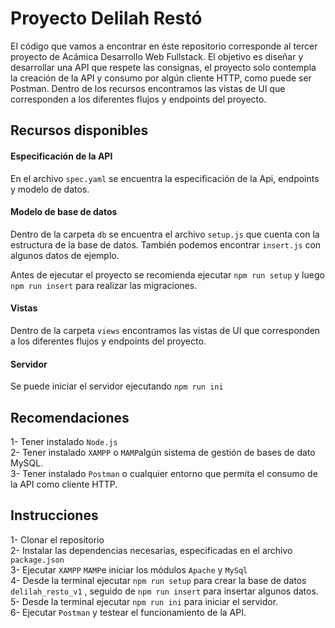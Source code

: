 # Proyecto Delilah Restó

El código que vamos a encontrar en éste repositorio corresponde al tercer proyecto de Acámica Desarrollo Web Fullstack.
El objetivo es diseñar y desarrollar una API que respete las consignas, el proyecto solo contempla la creación de la API y consumo por algún cliente HTTP, como puede ser Postman.
Dentro de los recursos encontramos las vistas de UI que corresponden a los diferentes flujos y endpoints del proyecto.

## Recursos disponibles

#### Especificación de la API
En el archivo `spec.yaml` se encuentra la especificación de la Api, endpoints y modelo de datos.

#### Modelo de base de datos
Dentro de la carpeta `db` se encuentra el archivo `setup.js` que cuenta con la estructura de la base de datos. También podemos encontrar `insert.js` con algunos datos de ejemplo.

Antes de ejecutar el proyecto se recomienda ejecutar `npm run setup` y luego `npm run insert` para realizar las migraciones.
#### Vistas
Dentro de la carpeta `views` encontramos las vistas de UI que corresponden a los diferentes flujos y endpoints del proyecto.

#### Servidor
Se puede iniciar el servidor ejecutando `npm run ini`

## Recomendaciones
1- Tener instalado `Node.js`  
2- Tener instalado `XAMPP` o `MAMP`algún sistema de gestión de bases de dato MySQL.  
3- Tener instalado `Postman` o cualquier entorno que permita el consumo de la API como cliente HTTP.

## Instrucciones
1- Clonar el repositorio   
2- Instalar las dependencias necesarias, especificadas en el archivo `package.json`  
3- Ejecutar `XAMPP` `MAMP`e iniciar los módulos `Apache` y `MySql`  
4- Desde la terminal ejecutar `npm run setup` para crear la base de datos `delilah_resto_v1` , seguido de `npm run insert` para insertar algunos datos.  
5- Desde la terminal ejecutar `npm run ini` para iniciar el servidor.  
6- Ejecutar `Postman` y testear el funcionamiento de la API.
